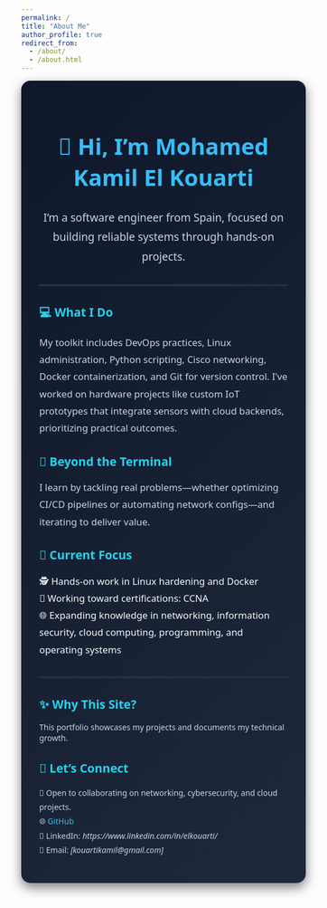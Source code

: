 ```yaml
---
permalink: /
title: "About Me"
author_profile: true
redirect_from: 
  - /about/
  - /about.html
---
```


<div style="background: linear-gradient(135deg, #0f172a, #1e293b); color: #f8fafc; padding: 2rem; border-radius: 1rem; box-shadow: 0 8px 20px rgba(0,0,0,0.5); font-family: 'Segoe UI', sans-serif;">

<h1 style="color:#38bdf8; font-size:2.5rem; font-weight:700; text-align:center;">👋 Hi, I’m Mohamed Kamil El Kouarti</h1>

<p style="font-size:1.2rem; line-height:1.8; text-align:center; color:#cbd5e1;">
I’m a software engineer from Spain, focused on building reliable systems through hands-on projects.
</p>

<hr style="border: 1px solid #334155; margin: 2rem 0;">

<h2 style="color:#22d3ee;">💻 What I Do</h2>
<p style="color:#cbd5e1; font-size:1.05rem; line-height:1.8;">
My toolkit includes DevOps practices, Linux administration, Python scripting, Cisco networking, Docker containerization, and Git for version control. I've worked on hardware projects like custom IoT prototypes that integrate sensors with cloud backends, prioritizing practical outcomes.
</p>

<h2 style="color:#22d3ee;">📂 Beyond the Terminal</h2>
<p style="color:#cbd5e1; font-size:1.05rem; line-height:1.8;">
I learn by tackling real problems—whether optimizing CI/CD pipelines or automating network configs—and iterating to deliver value.
</p>

<h2 style="color:#22d3ee;">🚀 Current Focus</h2>
<ul style="list-style-type: none; padding: 0; font-size:1.05rem; line-height:1.8;">
  <li>🕵️ Hands-on work in Linux hardening and Docker</li>
  <li>📜 Working toward certifications: CCNA</li>
  <li>🌐 Expanding knowledge in networking, information security, cloud computing, programming, and operating systems</li>
</ul>

<hr style="border: 1px solid #334155; margin: 2rem 0;">

<h2 style="color:#22d3ee;">✨ Why This Site?</h2>
<p style="color:#cbd5e1;">This portfolio showcases my projects and documents my technical growth.</p>

<h2 style="color:#22d3ee;">🤝 Let’s Connect</h2>
<ul style="color:#cbd5e1; list-style-type:none; padding-left:0; line-height:1.8;">
  <li>🤝 Open to collaborating on networking, cybersecurity, and cloud projects.</li>
  <li>🌐 <a href="https://github.com/MohamedKamil-hub" style="color:#38bdf8; text-decoration:none;">GitHub</a></li>
  <li>💼 LinkedIn: <em>https://www.linkedin.com/in/elkouarti/</em> </li>
  <li>📧 Email: <em>[kouartikamil@gmail.com]</em></li>
</ul>

</div>
